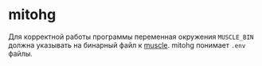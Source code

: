 # mitohg

Для корректной работы программы переменная окружения `MUSCLE_BIN` должна указывать на бинарный файл к [muscle](http://drive5.com/muscle/downloads.htm). mitohg понимает `.env` файлы.
